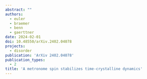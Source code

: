 ```yaml
---
abstract: ""
authors:
  - euler
  - braemer
  - benn
  - gaerttner
date: 2024-02-01
doi: 10.48550/arXiv.2402.04078
projects:
  - disorder
publication: 'ArXiv 2402.04078'
publication_types:
  - 2
title: 'A metronome spin stabilizes time-crystalline dynamics'
---
```

